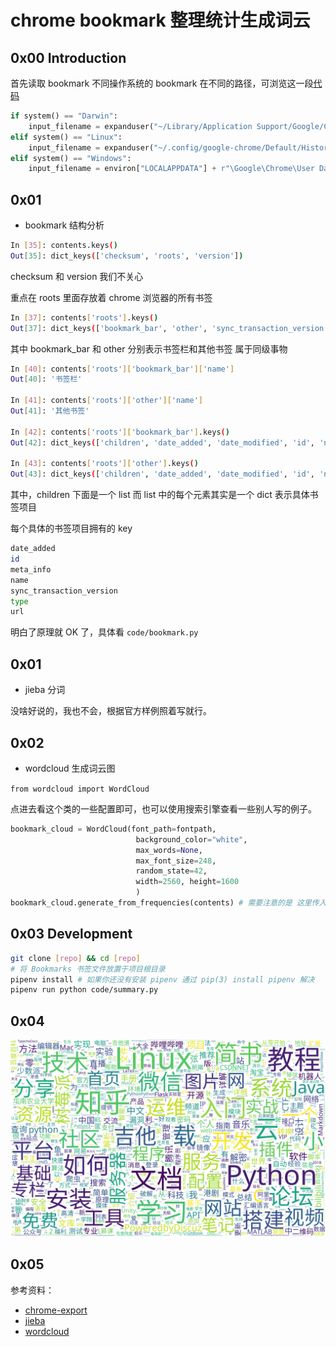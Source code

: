 # chrome bookmark 整理统计生成词云

## 0x00 Introduction

首先读取 bookmark 不同操作系统的 bookmark 在不同的路径，可浏览这一段[代码](https://github.com/bdesham/chrome-export/blob/927e0ec273798294d4f06b323794a0ee5b2967eb/export-chrome-bookmarks#L99)

```python
if system() == "Darwin":
    input_filename = expanduser("~/Library/Application Support/Google/Chrome/Default/History")
elif system() == "Linux":
    input_filename = expanduser("~/.config/google-chrome/Default/History")
elif system() == "Windows":
    input_filename = environ["LOCALAPPDATA"] + r"\Google\Chrome\User Data\Default\History"
```

## 0x01

- bookmark 结构分析

```sh
In [35]: contents.keys()                                                      
Out[35]: dict_keys(['checksum', 'roots', 'version'])
```

checksum 和 version 我们不关心

重点在 roots 里面存放着 chrome 浏览器的所有书签

```sh
In [37]: contents['roots'].keys()                                             
Out[37]: dict_keys(['bookmark_bar', 'other', 'sync_transaction_version', 'synced'])
```

其中 bookmark_bar 和 other 分别表示书签栏和其他书签 属于同级事物

```sh
In [40]: contents['roots']['bookmark_bar']['name']                            
Out[40]: '书签栏'

In [41]: contents['roots']['other']['name']                                   
Out[41]: '其他书签'

In [42]: contents['roots']['bookmark_bar'].keys()                             
Out[42]: dict_keys(['children', 'date_added', 'date_modified', 'id', 'name', 'sync_transaction_version', 'type'])

In [43]: contents['roots']['other'].keys()                                    
Out[43]: dict_keys(['children', 'date_added', 'date_modified', 'id', 'name', 'sync_transaction_version', 'type'])
```

其中，children 下面是一个 list 而 list 中的每个元素其实是一个 dict 表示具体书签项目

每个具体的书签项目拥有的 key

```sh
date_added
id
meta_info
name
sync_transaction_version
type
url
```

明白了原理就 OK 了，具体看 `code/bookmark.py`

## 0x01

- jieba 分词

没啥好说的，我也不会，根据官方样例照着写就行。

## 0x02

- wordcloud 生成词云图

`from wordcloud import WordCloud`

点进去看这个类的一些配置即可，也可以使用搜索引擎查看一些别人写的例子。

```python
bookmark_cloud = WordCloud(font_path=fontpath,
                            background_color="white",
                            max_words=None,
                            max_font_size=248,
                            random_state=42,
                            width=2560, height=1600
                            )
bookmark_cloud.generate_from_frequencies(contents) # 需要注意的是 这里传入的 contents 是一个字典 dict
```

## 0x03 Development

```sh
git clone [repo] && cd [repo]
# 将 Bookmarks 书签文件放置于项目根目录
pipenv install # 如果你还没有安装 pipenv 通过 pip(3) install pipenv 解决
pipenv run python code/summary.py
```

## 0x04

![最终效果](./bookmark.png)

## 0x05

参考资料：

- [chrome-export](https://github.com/bdesham/chrome-export)
- [jieba](https://github.com/fxsjy/jieba)
- [wordcloud](https://github.com/amueller/word_cloud)